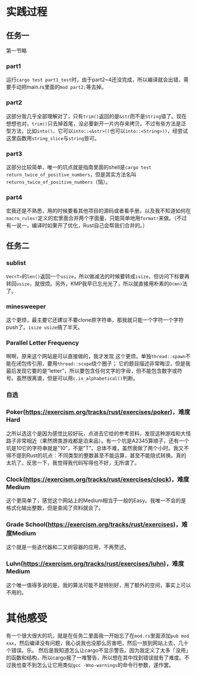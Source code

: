 # 实践过程
## 任务一
第一节略
### part1
运行`cargo test part1_test`时，由于part2~4还没完成，所以编译就会出错，需要手动把main.rs里面的`mod part2;`等去掉。

### part2
这部分我几乎全部理解对了，只有`trim()`返回的是`&str`而不是`String`错了。现在想想也对，`trim()`只去掉首尾，没必要新开一片内存来拷贝。不过有些方法是泛型方法，比如`into()`，它可以`into::<&str>()`也可以`into::<String>()`，经尝试这里函数用`string_slice`与`string`皆可。

### part3
这部分比较简单，唯一的坑点就是指南里面的shell是`cargo test return_twice_of_positive_numbers`，但是其实方法名叫`returns_twice_of_positive_numbers`（恼）。

### part4
宏我还是不熟悉，用的时候要看其他项目的源码或者看手册。以及我不知道如何在`macro_rules!`定义的宏里面合并两个字面量，只能简单地用`format!`来做。（不过有一说一，编译时如果开了优化，Rust自己会帮我们合并的。）

## 任务二
### sublist
`Vec<T>`的`len()`返回一个`usize`，所以做减法的时候要转成`isize`，但访问下标要再转回`usize`，就很烦。另外，KMP我早已忘光光了，所以就直接用朴素的`O(mn)`法了。

### minesweeper
这个更烦，最主要它还建议不要clone原字符串，那我就只能一个字符一个字符push了。`isize usize`搞了半天。

### Parallel Letter Frequency
啊啊，原来这个网站是可以直接做的，我才发现
这个更烦。单独`thread::spawn`不能在闭包传引用，要用`thread::scope`绕个圈子；
它的题目描述非常晦涩，但是我最后发现它要的是“letter”，所以要包含任何文字的字母，但不能包含数字或符号。虽然很离谱，但是可以用`c.is_alphabetical()`判断。

### 自选
### Poker(https://exercism.org/tracks/rust/exercises/poker)，难度Hard
之所以选这个是因为感觉比较好玩，点进去它给的参考资料，发现这种游戏和大怪路子非常相近（果然牌类游戏都是泊来品）。有一个坑是A2345算顺子，还有一个坑是10它的字符串就是"10"，不是"T"。总体不难，虽然我做了两个小时。我又不得不提到Rust的坑点：不同类型的整数甚至不能运算，甚至不能隐式转换。真的太坑了。反思一下，我觉得我代码写得也不好，无所谓了。

### Clock(https://exercism.org/tracks/rust/exercises/clock)，难度Medium
这个更简单了，感觉这个网站上的Medium相当于一般的Easy。我唯一不会的是格式化输出整数，但是查阅了资料就会了。

### Grade School(https://exercism.org/tracks/rust/exercises)，难度Medium
这个就是一些迭代器和二叉树容器的应用，不再赘述。

### Luhn(https://exercism.org/tracks/rust/exercises/luhn)，难度Medium
这个唯一值得多说的是，我的算法可能不是特别好，用了额外的空间，事实上可以不用的。

# 其他感受
有一个很大很大的坑，就是在任务二里面我一开始忘了在`mod.rs`里面添加`pub mod xxx`，然后编译没有问题，我心说我也没那么厉害吧，然后一放到网站上去，几十个错误。乐。
然后是我知道怎么让cargo不显示警告。因为我定义了太多「没用」的函数和结构，所以cargo报了一堆警告，所以想在其中找到错误就有了难度。不过我也查不到怎么让它用类似`gcc -Wno-warnings`的命令行参数，遂作罢。
